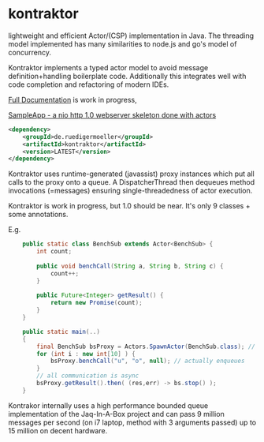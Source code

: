 kontraktor
==========

lightweight and efficient Actor/(CSP) implementation in Java. The threading model implemented has many similarities to node.js and go's model of concurrency.

Kontraktor implements a typed actor model to avoid message definition+handling boilerplate code. Additionally this integrates well
with code completion and refactoring of modern IDEs.

[Full Documentation](https://github.com/RuedigerMoeller/kontraktor/wiki/Kontraktor-documentation) is work in progress,

[SampleApp - a nio http 1.0 webserver skeleton done with actors](https://github.com/RuedigerMoeller/kontraktor-samples/tree/master/src/main/java/samples/niohttp)

```xml
<dependency>
    <groupId>de.ruedigermoeller</groupId>
    <artifactId>kontraktor</artifactId>
    <version>LATEST</version>
</dependency>
```

Kontraktor uses runtime-generated (javassist) proxy instances which put all calls to the proxy onto a queue. A DispatcherThread then dequeues method invocations (=messages) ensuring single-threadedness of actor execution.

Kontraktor is work in progress, but 1.0 should be near. It's only 9 classes + some annotations.

E.g.

```java
    public static class BenchSub extends Actor<BenchSub> {
        int count;
        
        public void benchCall(String a, String b, String c) {
            count++;
        }
          
        public Future<Integer> getResult() {
            return new Promise(count);
        }
    }

    public static main(..) 
    {
        final BenchSub bsProxy = Actors.SpawnActor(BenchSub.class); // create proxy + actor instance
        for (int i : new int[10] ) {
            bsProxy.benchCall("u", "o", null); // actually enqueues
        }
        // all communication is async
        bsProxy.getResult().then( (res,err) -> bs.stop() );
    }
```

Kontrakor internally uses a high performance bounded queue implementation of the Jaq-In-A-Box project and can pass 
9 million messages per second (on i7 laptop, method with 3 arguments passed) up to 15 million on decent hardware.



